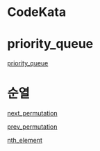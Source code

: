 # CodeKata

# priority_queue

[priority_queue](/c++/STL/queue#priority_queue)

# 순열

[next_permutation](/c++/STL/Algorithm#next_permutation)

[prev_permutation](/c++/STL/Algorithm#prev_permutation)

[nth_element](/c++/STL/Algorithm#nth_element)

